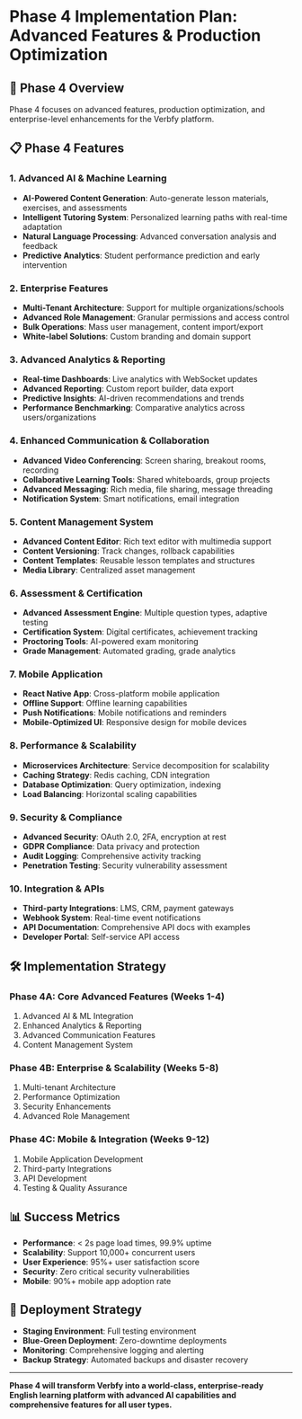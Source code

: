 # Phase 4 Implementation Plan: Advanced Features & Production Optimization

## 🎯 Phase 4 Overview
Phase 4 focuses on advanced features, production optimization, and enterprise-level enhancements for the Verbfy platform.

## 📋 Phase 4 Features

### 1. **Advanced AI & Machine Learning**
- **AI-Powered Content Generation**: Auto-generate lesson materials, exercises, and assessments
- **Intelligent Tutoring System**: Personalized learning paths with real-time adaptation
- **Natural Language Processing**: Advanced conversation analysis and feedback
- **Predictive Analytics**: Student performance prediction and early intervention

### 2. **Enterprise Features**
- **Multi-Tenant Architecture**: Support for multiple organizations/schools
- **Advanced Role Management**: Granular permissions and access control
- **Bulk Operations**: Mass user management, content import/export
- **White-label Solutions**: Custom branding and domain support

### 3. **Advanced Analytics & Reporting**
- **Real-time Dashboards**: Live analytics with WebSocket updates
- **Advanced Reporting**: Custom report builder, data export
- **Predictive Insights**: AI-driven recommendations and trends
- **Performance Benchmarking**: Comparative analytics across users/organizations

### 4. **Enhanced Communication & Collaboration**
- **Advanced Video Conferencing**: Screen sharing, breakout rooms, recording
- **Collaborative Learning Tools**: Shared whiteboards, group projects
- **Advanced Messaging**: Rich media, file sharing, message threading
- **Notification System**: Smart notifications, email integration

### 5. **Content Management System**
- **Advanced Content Editor**: Rich text editor with multimedia support
- **Content Versioning**: Track changes, rollback capabilities
- **Content Templates**: Reusable lesson templates and structures
- **Media Library**: Centralized asset management

### 6. **Assessment & Certification**
- **Advanced Assessment Engine**: Multiple question types, adaptive testing
- **Certification System**: Digital certificates, achievement tracking
- **Proctoring Tools**: AI-powered exam monitoring
- **Grade Management**: Automated grading, grade analytics

### 7. **Mobile Application**
- **React Native App**: Cross-platform mobile application
- **Offline Support**: Offline learning capabilities
- **Push Notifications**: Mobile notifications and reminders
- **Mobile-Optimized UI**: Responsive design for mobile devices

### 8. **Performance & Scalability**
- **Microservices Architecture**: Service decomposition for scalability
- **Caching Strategy**: Redis caching, CDN integration
- **Database Optimization**: Query optimization, indexing
- **Load Balancing**: Horizontal scaling capabilities

### 9. **Security & Compliance**
- **Advanced Security**: OAuth 2.0, 2FA, encryption at rest
- **GDPR Compliance**: Data privacy and protection
- **Audit Logging**: Comprehensive activity tracking
- **Penetration Testing**: Security vulnerability assessment

### 10. **Integration & APIs**
- **Third-party Integrations**: LMS, CRM, payment gateways
- **Webhook System**: Real-time event notifications
- **API Documentation**: Comprehensive API docs with examples
- **Developer Portal**: Self-service API access

## 🛠️ Implementation Strategy

### Phase 4A: Core Advanced Features (Weeks 1-4)
1. Advanced AI & ML Integration
2. Enhanced Analytics & Reporting
3. Advanced Communication Features
4. Content Management System

### Phase 4B: Enterprise & Scalability (Weeks 5-8)
1. Multi-tenant Architecture
2. Performance Optimization
3. Security Enhancements
4. Advanced Role Management

### Phase 4C: Mobile & Integration (Weeks 9-12)
1. Mobile Application Development
2. Third-party Integrations
3. API Development
4. Testing & Quality Assurance

## 📊 Success Metrics
- **Performance**: < 2s page load times, 99.9% uptime
- **Scalability**: Support 10,000+ concurrent users
- **User Experience**: 95%+ user satisfaction score
- **Security**: Zero critical security vulnerabilities
- **Mobile**: 90%+ mobile app adoption rate

## 🚀 Deployment Strategy
- **Staging Environment**: Full testing environment
- **Blue-Green Deployment**: Zero-downtime deployments
- **Monitoring**: Comprehensive logging and alerting
- **Backup Strategy**: Automated backups and disaster recovery

---

**Phase 4 will transform Verbfy into a world-class, enterprise-ready English learning platform with advanced AI capabilities and comprehensive features for all user types.** 